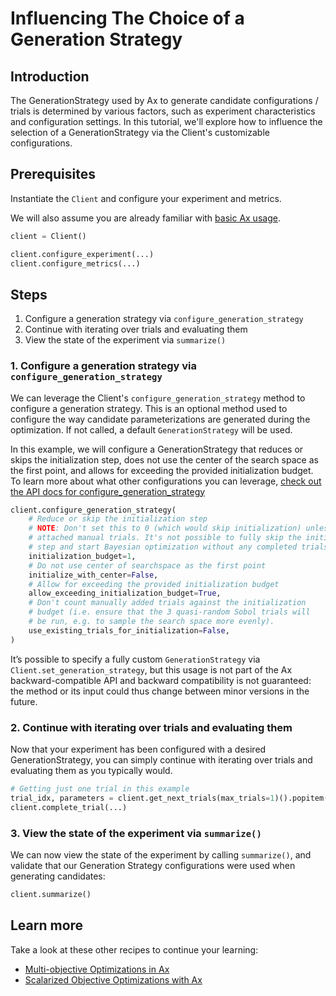 # Influencing The Choice of a Generation Strategy

## Introduction

The GenerationStrategy used by Ax to generate candidate configurations / trials is determined by various factors, such as experiment characteristics and configuration settings. In this tutorial, we'll explore how to influence the selection of a GenerationStrategy via the Client's customizable configurations.

## Prerequisites

Instantiate the `Client` and configure your experiment and metrics.

We will also assume you are already familiar with
[basic Ax usage](../tutorials/getting_started).

```python
client = Client()

client.configure_experiment(...)
client.configure_metrics(...)
```

## Steps

1. Configure a generation strategy via `configure_generation_strategy`
2. Continue with iterating over trials and evaluating them
3. View the state of the experiment via `summarize()`

### 1. Configure a generation strategy via `configure_generation_strategy`
We can leverage the Client's `configure_generation_strategy` method to configure a generation strategy. This is an optional method used to configure the way candidate parameterizations are generated during the optimization. If not called, a default `GenerationStrategy` will be used.

In this example, we will configure a GenerationStrategy that reduces or skips the initialization step, does not use the center of the search space as the first point, and allows for exceeding the provided initialization budget. To learn more about what other configurations you can leverage, [check out the API docs for configure_generation_strategy](https://ax.readthedocs.io/en/latest/api.html#ax.api.client.Client.configure_generation_strategy)

```python
client.configure_generation_strategy(
    # Reduce or skip the initialization step
    # NOTE: Don't set this to 0 (which would skip initialization) unless you
    # attached manual trials. It's not possible to fully skip the initialization
    # step and start Bayesian optimization without any completed trials with data!
    initialization_budget=1,
    # Do not use center of searchspace as the first point
    initialize_with_center=False,
    # Allow for exceeding the provided initialization budget
    allow_exceeding_initialization_budget=True,
    # Don't count manually added trials against the initialization
    # budget (i.e. ensure that the 3 quasi-random Sobol trials will
    # be run, e.g. to sample the search space more evenly).
    use_existing_trials_for_initialization=False,
)
```

It’s possible to specify a fully custom `GenerationStrategy` via `Client.set_generation_strategy`, but this usage is not part of the Ax backward-compatible API and backward compatibility is not guaranteed: the method or its input could thus change between minor versions in the future.

### 2. Continue with iterating over trials and evaluating them

Now that your experiment has been configured with a desired GenerationStrategy,
you can simply continue with iterating over trials and evaluating them as you
typically would.

```python
# Getting just one trial in this example
trial_idx, parameters = client.get_next_trials(max_trials=1)().popitem()
client.complete_trial(...)
```

### 3. View the state of the experiment via `summarize()`
We can now view the state of the experiment by calling `summarize()`, and
validate that our Generation Strategy configurations were used when generating candidates:

```python
client.summarize()
```

## Learn more

Take a look at these other recipes to continue your learning:

- [Multi-objective Optimizations in Ax](../recipes/multi-objective-optimization)
- [Scalarized Objective Optimizations with Ax](../recipes/scalarized-objective)
